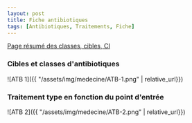 ```yaml
---
layout: post
title: Fiche antibiotiques
tags: [Antibiotiques, Traitements, Fiche]
---
```

[Page résumé des classes, cibles, CI](https://pharmacomedicale.org/medicaments/par-specialites/item/antibiotiques-les-points-essentiels)

### Cibles et classes d'antibiotiques

![ATB 1]({{ "/assets/img/medecine/ATB-1.png" | relative_url}})

### Traitement type en fonction du point d'entrée

![ATB 2]({{ "/assets/img/medecine/ATB-2.png" | relative_url}})
